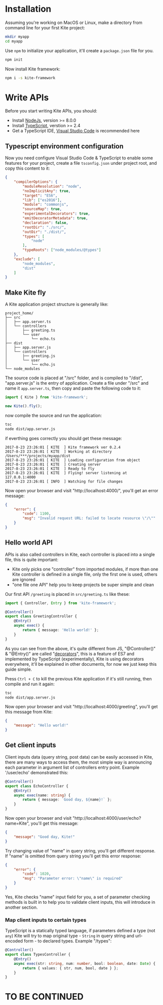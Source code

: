 # Installation
Assuming you're working on MacOS or Linux, make a directory from command line 
for your first Kite project:

```sh
mkdir myapp
cd myapp
```

Use `npm` to initialize your application, it'll create a `package.json` file for you.
```sh
npm init
```

Now install Kite framework:
```sh
npm i -s kite-framework
```

# Write APIs
Before you start writing Kite APIs, you should:
+ Install [NodeJs](https://nodejs.org/), version >= 8.0.0
+ Install [TypeScript](https://www.typescriptlang.org/), verstion >= 2.4
+ Get a TypeScript IDE, [Visual Studio Code](https://code.visualstudio.com/) is recommended here

## Typescript environment configuration
Now you need configure Visual Studio Code & TypeScript to enable some features 
for your project, create a file `tsconfig.json` under project root, 
and copy this content to it:

```json
{
    "compilerOptions": {
        "moduleResolution": "node",
        "noImplicitAny": true,
        "target": "ES6",
        "lib": ["es2016"],
        "module": "commonjs",
        "sourceMap": true,
        "experimentalDecorators": true,
        "emitDecoratorMetadata": true,
        "declaration": false,
        "rootDir": "./src/",
        "outDir": "./dist/",
        "types": [
            "node"
        ],
        "typeRoots": ["node_modules/@types"]
    },
    "exclude": [
        "node_modules",
        "dist"
    ]
}
```

## Make Kite fly
A Kite application project structure is generally like:
```
project_home/
├── src
│   ├── app.server.ts
│   └── controllers
│       ├── greeting.ts
│       └── user
│           └── echo.ts
├── dist
│   ├── app.server.js
│   └── controllers
│       ├── greeting.js
│       └── user
│           └── echo.js
└── node_modules
```
The source code is placed at "/src" folder, and is compiled to "/dist",
"app.server.js" is the entry of application. 
Create a file under "/src" and name it `app.server.ts`, then copy and paste the 
following code to it:

```typescript
import { Kite } from 'kite-framework';

new Kite().fly();
```

now compile the source and run the application:

```sh
tsc
node dist/app.server.js
```

if everthing goes correctly you should get these message:

```
2017-8-23 23:26:01 [ KITE  ] Kite framework ver 0.2.4
2017-8-23 23:26:01 [ KITE  ] Working at directory /Users/***/projects/myapp/dist
2017-8-23 23:26:01 [ KITE  ] Loading configuration from object
2017-8-23 23:26:01 [ KITE  ] Creating server
2017-8-23 23:26:01 [ KITE  ] Ready to fly
2017-8-23 23:26:01 [ KITE  ] Flying! server listening at 127.0.0.1:4000
2017-8-23 23:26:01 [ INFO  ] Watching for file changes
```

Now open your browser and visit "http://localhost:4000/", you'll get an error message:

```json
{
    "error": {
        "code": 1100,
        "msg": "Invalid request URL: failed to locate resource \"/\""
    }
}
```

## Hello world API
APIs is also called controllers in Kite, each controller is placed into a single file, this is quite important:
+ Kite only picks one "controller" from imported modules, if more than one Kite
  controller is defined in a single file, only the first one is used, others are ignored
+ "one file one API" help you to keep projects be super simple and clean

Our first API `/greeting` is placed in `src/greeting.ts` like these:

```typescript
import { Controller, Entry } from 'kite-framework';

@Controller()
export class GreetingController {
    @Entry()
    async exec() {
        return { message: 'Hello world!' };
    }
}
```

As you can see from the above, it's quite different from JS, "@Controller()" & "@Entry()"
are called "[decorators](https://www.typescriptlang.org/docs/handbook/decorators.html)",
this is a feature of ES7 and implemented by TypeScript (experimentally), Kite is using 
decorators everywhere, it'll be explained in other documents, for now we just keep this
guide simple.

Press `Ctrl + C` to kill the previous Kite application if it's still running, 
then compile and run it again:

```sh
tsc
node dist/app.server.js
```

Now open your browser and visit "http://localhost:4000/greeting", you'll get this message from Kite:

```json
{
    "message": "Hello world!"
}
```

## Get client inputs
Client inputs data (query string, post data) can be easily accessed in Kite, there are
many ways to access them, the most simple way is announcing each parameter in argument
list of controllers entry point. Example '/user/echo' demonstrated this:

```typescript
@Controller()
export class EchoController {
    @Entry()
    async exec(name: string) {
        return { message: `Good day, ${name}!` };
    }
}
```

Now open your browser and visit "http://localhost:4000/user/echo?name=Kite", you'll get this message:

```json
{
    "message": "Good day, Kite!"
}
```

Try changing value of "name" in query string, you'll get different response.
If "name" is omitted from query string you'll get this error response:

```json
{
    "error": {
        "code": 1020,
        "msg": "Parameter error: \"name\" is required"
    }
}
```

Yes, Kite checks "name" input field for you, a set of parameter checking methods is
built in to help you to validate client inputs, this will introduce in another section.

### Map client inputs to certain types
TypeScript is a statically typed language, if parameters defined a type (not `any`) Kite will try to map original type - `String` in query string and url-encoded form - to declared types.
Example "/types":
```typescript
@Controller()
export class TypesController {
    @Entry()
    async exec(str: string, num: number, bool: boolean, date: Date) {
        return { values: { str, num, bool, date } };
    }
}
```

# TO BE CONTINUED
